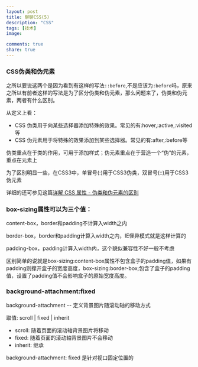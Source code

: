 ```yaml
---
layout: post
title: 聊聊CSS(5)
description: "CSS"
tags: [技术]
image:

comments: true
share: true
---
```


### CSS伪类和伪元素

之所以要说这两个是因为看到有这样的写法```::before```,不是应该为```:before```吗，原来之所以有前者这样的写法是为了区分伪类和伪元素，那么问题来了，伪类和伪元素，两者有什么区别。

从定义上看：

* CSS 伪类用于向某些选择器添加特殊的效果。常见的有:hover,:active,:visited等
* CSS 伪元素用于将特殊的效果添加到某些选择器。常见的有:after,:before等

<!-- more -->

伪类重点在于类的作用，可用于添加样式；伪元素重点在于营造一个“伪”的元素，重点在元素上

为了区别明显一些，在CSS3中，单冒号(:)用于CSS3伪类，双冒号(::)用于CSS3伪元素

详细的还可参见这篇[详解 CSS 属性 - 伪类和伪元素的区别](http://segmentfault.com/a/1190000000484493)

### box-sizing属性可以为三个值：

content-box，border和padding不计算入width之内

border-box，border和padding计算入width之内，IE怪异模式就是这样计算的

padding-box，padding计算入width内，这个貌似兼容性不好一般不考虑

区别简单的说就是box-sizing:content-box属性不包含盒子的padding值，如果有padding则撑开盒子的宽度高度，box-sizing:border-box;包含了盒子的padding值，设置了padding值不会影响盒子的原始宽度高度。

### background-attachment:fixed

background-attachment -- 定义背景图片随滚动轴的移动方式

取值: scroll | fixed | inherit

* scroll: 随着页面的滚动轴背景图片将移动
* fixed: 随着页面的滚动轴背景图片不会移动
* inherit: 继承

background-attachment: fixed 是针对视口固定位置的